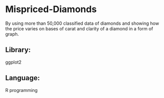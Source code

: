 # Mispriced-Diamonds
 By using more than 50,000 classified data of diamonds and showing how the price varies on bases of carat and clarity of a diamond in a form of graph.
 
 ## Library:
 ggplot2
 
 ## Language:
 R programming
 
 
